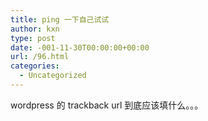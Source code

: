 ```yaml
---
title: ping 一下自己试试
author: kxn
type: post
date: -001-11-30T00:00:00+00:00
url: /96.html
categories:
  - Uncategorized
---
```


wordpress 的 trackback url 到底应该填什么。。。
